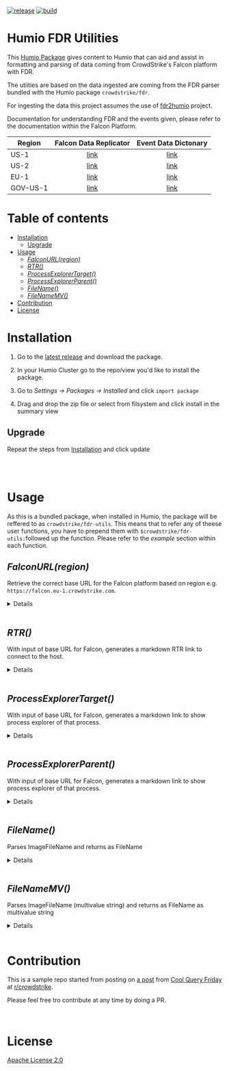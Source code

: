 [![release](https://github.com/kra-ts/humio-fdr-utils/actions/workflows/release.yml/badge.svg)](https://github.com/kra-ts/humio-fdr-utils/actions/workflows/release.yml)
[![build](https://github.com/kra-ts/humio-fdr-utils/actions/workflows/build.yml/badge.svg)](https://github.com/kra-ts/humio-fdr-utils/actions/workflows/build.yml)


# Humio FDR Utilities

This [Humio Package](https://docs.humio.com/docs/packages/)  gives content to Humio that can aid and assist in formatting and parsing of data coming from CrowdStrike's Falcon platform with FDR.

The utiities are based on the data ingested are coming from the FDR parser bundled with the Humio package `crowdstrike/fdr`.

For ingesting the data this project assumes the use of [fdr2humio](https://github.com/humio/fdr2humio) project.

Documentation for understanding FDR and the events given, please refer to the documentation within the Falcon Platform.

| Region   |                                  Falcon Data Replicator                                  |                                   Event Data Dictonary                                    |
|----------|:----------------------------------------------------------------------------------------:|:-----------------------------------------------------------------------------------------:|
| US-1     |      [link](https://falcon.crowdstrike.com/documentation/9/falcon-data-replicator)       |      [link](https://falcon.crowdstrike.com/documentation/26/events-data-dictionary)       |
| US-2     |    [link](https://falcon.us-2.crowdstrike.com/documentation/9/falcon-data-replicator)    |    [link](https://falcon.us-2.crowdstrike.com/documentation/26/events-data-dictionary)    |
| EU-1     |    [link](https://falcon.eu-1.crowdstrike.com/documentation/9/falcon-data-replicator)    |    [link](https://falcon.eu-1.crowdstrike.com/documentation/26/events-data-dictionary)    |
| GOV-US-1 | [link](https://falcon.laggar.gcw.crowdstrike.com/documentation/9/falcon-data-replicator) | [link](https://falcon.laggar.gcw.crowdstrike.com/documentation/26/events-data-dictionary) |

# Table of contents

* [Installation](#installation)
  * [Upgrade](#upgrade)
* [Usage](#usage)
  * [<em>FalconURL(region)</em>](#falconurlregion)
  * [<em>RTR()</em>](#rtr)
  * [<em>ProcessExplorerTarget()</em>](#processexplorertarget)
  * [<em>ProcessExplorerParent()</em>](#processexplorerparent)
  * [<em>FileName()</em>](#filename)
  * [<em>FileNameMV()</em>](#filenamemv)
* [Contribution](#contribution)
* [License](#license)

# Installation

1. Go to the [latest release](https://github.com/kra-ts/humio-fdr-utils/releases/latest) and download the package.

2. In your Humio Cluster go to the repo/view you'd like to install the package.

3. Go to _Settings -> Packages -> Installed_ and click `import package` 

4. Drag and drop the zip file or select from filsystem and click install in the summary view

## Upgrade

Repeat the steps from [Installation](#installation) and click update

<br /><br />

# Usage

As this is a bundled package, when installed in Humio, the package will be reffered to as `crowdstrike/fdr-utils`. This means that to refer any of theese user functions, you have to prepend them with `$crowdstrike/fdr-utils:`followed up the function. Please refer to the _example_ section within each function.

## _FalconURL(region)_

Retrieve the correct base URL for the Falcon platform based on region  e.g. `https://falcon.eu-1.crowdstrike.com`.

<details><summary>Details</summary><br />

**Parameters**:

| name     | type   | required | default | Description                                     |
| -------- | :----: | :------: | :-----: | ----------------------------------------------- |
| `region` | string | No       | `US-1`  | Regions defined `US-1` `US-2` `EU-1` `US-GOV-1` |  

<br />

**Outputs**:

| name            | return type | type   | Description                                                          |
|-----------------|-------------|--------|----------------------------------------------------------------------|
| `falcon.region` | field       | string | The region parameter in all-uppercase                                |
| `falcon.url`    | field       | string | Will return the url for the Falcon platform for the specified region |

<br />

**Example**:

```
$crowdstrike/fdr-utils:FalconURL(region=eu-1)
```

</details><br />


## _RTR()_

With input of base URL for Falcon, generates a markdown RTR link to connect to the host.

<details><summary>Details</summary><br />

**Inputs**:

| name         | input type | type   | Description                     |
|--------------|------------|--------|---------------------------------|
| `aid`        | field      | string | AID of the target agent         |
| `#cid`       | field      | string | CID of the target tenant        |
| `falcon.url` | field      | string | Base URL of the Falcon platform |

<br />

**Outputs**:

| name         | return type | type   | Description                                          |
|--------------|-------------|--------|------------------------------------------------------|
| `falcon.RTR` | field       | string | Markdown fomatted string that gives a link to do RTR |

<br />

**Example**:

```
#type="FDR" #event_simpleName != * ComputerName = * aid = *
| groupBy(["#cid", "aid"], function=selectLast(["ComputerName"]))
| $crowdstrike/fdr-utils:FalconURL(region=eu-1)
| $crowdstrike/fdr-utils:RTR()
| table([aid, ComputerName, falcon.RTR])
```

</details><br />

## _ProcessExplorerTarget()_

With input of base URL for Falcon, generates a markdown link to show process explorer of that process.

<details><summary>Details</summary><br />

**Inputs**:

| name              | input type | type   | Description                        |
|-------------------|------------|--------|------------------------------------|
| `TargetProcessId` | field      | string | TargetProcessId to create link for |
| `aid`             | field      | string | AID of the target agent            |
| `#cid`            | field      | string | CID of the target tenant           |
| `falcon.url`      | field      | string | Base URL of the Falcon platform    |

<br />

**Outputs**:

| name                             | return type | type   | Description                                               |
|----------------------------------|-------------|--------|-----------------------------------------------------------|
| `falcon.process_explorer_target` | field       | string | Markdown fomatted string linking to the target process ID |

<br />

**Example**:

```
#type="FDR" #event_simpleName=ProcessRollup2 TargetProcessId=* /admin/i (net.exe or net1.exe)
| groupBy(["#cid", "aid", "TargetProcessId"], function=selectLast(CommandLine))
| $crowdstrike/fdr-utils:FalconURL(region=eu-1)
| $crowdstrike/fdr-utils:ProcessExplorerTarget()
| drop([#cid, falcon.region, falcon.url])
```

</details><br />

## _ProcessExplorerParent()_

With input of base URL for Falcon, generates a markdown link to show process explorer of that process.

<details><summary>Details</summary><br />

 **Inputs**:

| name              | input type | type   | Description                        |
|-------------------|------------|--------|------------------------------------|
| `ParentProcessId` | field      | string | ParentProcessId to create link for |
| `aid`             | field      | string | AID of the target agent            |
| `#cid`            | field      | string | CID of the target tenant           |
| `falcon.url`      | field      | string | Base URL of the Falcon platform    |

<br />

**Outputs**:

| name                             | return type | type   | Description                                               |
|----------------------------------|-------------|--------|-----------------------------------------------------------|
| `falcon.process_explorer_parent` | field       | string | Markdown fomatted string linking to the parent process ID |

<br />

**Example**:

```
#type="FDR" #event_simpleName=ProcessRollup2 ParentProcessId=* /admin/i (net.exe or net1.exe)
| groupBy(["#cid", "aid", "ParentProcessId"], function=[collect(CommandLine, separator="\r"), count()])
| $crowdstrike/fdr-utils:FalconURL(region=eu-1)
| $crowdstrike/fdr-utils:ProcessExplorerParent()
| drop([#cid, falcon.region, falcon.url])
```

</details><br />

## _FileName()_

Parses ImageFileName and returns as FileName

<details><summary>Details</summary><br />

 **Inputs**:

| name            | input type | type   | Description                        |
|-----------------|------------|--------|------------------------------------|
| `ImageFileName` | field      | string | ImageFileName contains the path to exract FileName from, e.g.<br /> `\Device\HarddiskVolume4\Windows\System32\net1.exe` |
<br />

**Outputs**:

| name       | return type | type   | Description                                               |
|------------|-------------|--------|-----------------------------------------------------------|
| `FileName` | field       | string | FileName for the inputted path, e.g. `net1.exe` |

<br />

**Example**:

```
#type = FDR "#event_simpleName" = ProcessRollup2
| groupBy(["aid", "ParentProcessId"], function={$FileName() | collect(FileName)})
```

</details><br />

## _FileNameMV()_

Parses ImageFileName (multivalue string) and returns as FileName as multivalue string

<details><summary>Details</summary><br />

 **Inputs**:

| name            | input type | type   | Description                                                                                                                                                                |
|-----------------|------------|--------|----------------------------------------------------------------------------------------------------------------------------------------------------------------------------|
| `ImageFileName` | field      | string | ImageFileName contains the paths to exract FileNames from, e.g.<br /> `\Device\HarddiskVolume4\Windows\System32\net1.exe \Device\HarddiskVolume4\Windows\System32\net.exe` |

<br />

**Outputs**:

| name       | return type | type   | Description                                              |
|------------|-------------|--------|----------------------------------------------------------|
| `FileName` | field       | string | FileNames for the inputted path, e.g. `net1.exe net.exe` |

<br />

**Example**:

```
#type = FDR "#event_simpleName" = ProcessRollup2
| groupBy(["aid", "ParentProcessId"], function=[count(), {collect(ImageFileName)}])
| $crowdstrike/fdr-utils:FileNameMV()
| drop(ImageFileName)
```

</details><br />

# Contribution

This is a sample repo started from posting on [a post](https://www.reddit.com/r/crowdstrike/comments/ry6ma0/20220107_cool_query_friday_adding_process/) from [Cool Query Friday](https://www.reddit.com/r/crowdstrike/collection/8016c539-c284-442c-9726-6bc05053d7a9/) at [r/crowdstrike](https://www.reddit.com/r/crowdstrike/).

Please feel free tro contribute at any time by doing a PR.

<br />

# License

[Apache License 2.0](/LICENSE)